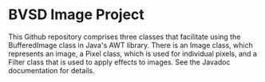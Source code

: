 # BVSD Image Project
This Github repository comprises three classes that facilitate using the BufferedImage class in Java's AWT library. 
There is an Image class, which represents an image, a Pixel class, which is used for individual pixels, and a Filter class that is used to apply effects to images. See the Javadoc documentation for details.



